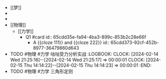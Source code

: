 - [[梦]]
-
-
- [[物理]]
	- [[力学]]
		- Q1 #card
		  id:: 65cdd35e-fa94-4ba3-899c-853b2c28e66f
			- A {{cloze 111}} and {{cloze 222}}
			  id:: 65cdd373-92cf-452b-8977-36479860d643
- TODO #物理 #力学 咕咕受力分析实战
  :LOGBOOK:
  CLOCK: [2024-02-14 Wed 21:25:16]--[2024-02-14 Wed 21:25:17] =>  00:00:01
  CLOCK: [2024-02-15 Thu 14:14:22]--[2024-02-15 Thu 14:14:23] =>  00:00:01
  :END:
- TODO #物理 #力学 三角形定则